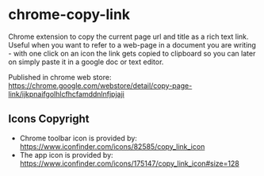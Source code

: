 # chrome-copy-link
Chrome extension to copy the current page url and title as a rich text link.
Useful when you want to refer to a web-page in a document you are writing - with one click on an icon the link gets
copied to clipboard so you can later on simply paste it in a google doc or text editor.

Published in chrome web store: https://chrome.google.com/webstore/detail/copy-page-link/ijkpnaifgolhlcfhcfamddnlnfjpjaji

## Icons Copyright
* Chrome toolbar icon is provided by: https://www.iconfinder.com/icons/82585/copy_link_icon
* The app icon is provided by: https://www.iconfinder.com/icons/175147/copy_link_icon#size=128

